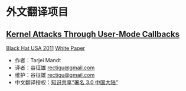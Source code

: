 # 外文翻译项目

## [Kernel Attacks Through User-Mode Callbacks][0]

[Black Hat USA 2011][1]
[White Paper][2]

- 作者：Tarjei Mandt
- 译者：谷征雄 <rectigu@gmail.com>
- 维护：谷征雄 <rectigu@gmail.com>
- 中文翻译授权：[知识共享“署名 3.0 中国大陆”][3]

[0]: kernel-attacks-through-user-mode-callbacks/
[1]: https://www.blackhat.com/html/bh-us-11/bh-us-11-archives.html#Mandt
[2]: https://media.blackhat.com/bh-us-11/Mandt/BH_US_11_Mandt_win32k_WP.pdf
[3]: http://creativecommons.org/licenses/by/3.0/cn/
